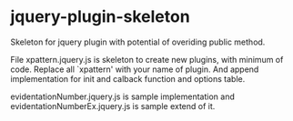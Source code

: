 jquery-plugin-skeleton
======================

Skeleton for jquery plugin with potential of overiding public method.

File xpattern.jquery.js is skeleton to create new plugins, with minimum of code.
Replace all `xpattern' with your name of plugin. And append implementation
for init and calback function and options table.

evidentationNumber.jquery.js is sample implementation and evidentationNumberEx.jquery.js is sample extend of it.
